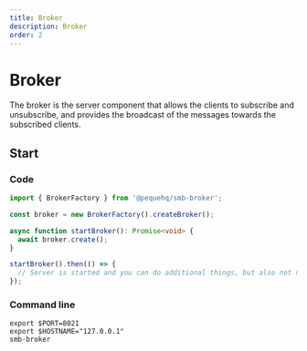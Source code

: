 ```yaml
---
title: Broker
description: Broker
order: 2
---
```


# Broker

The broker is the server component that allows the clients to subscribe and unsubscribe, and provides the broadcast
of the messages towards the subscribed clients.

## Start

### Code

```typescript
import { BrokerFactory } from '@pequehq/smb-broker';

const broker = new BrokerFactory().createBroker();

async function startBroker(): Promise<void> {
  await broker.create();
}

startBroker().then(() => {
  // Server is started and you can do additional things, but also not necessary.
});
``` 

### Command line

```shell
export $PORT=8021
export $HOSTNAME="127.0.0.1"
smb-broker 
```
